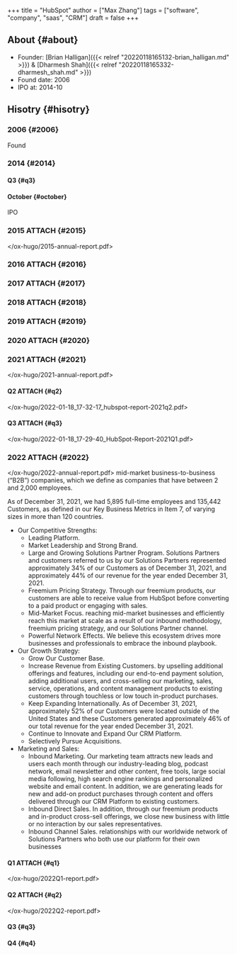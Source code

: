 +++
title = "HubSpot"
author = ["Max Zhang"]
tags = ["software", "company", "saas", "CRM"]
draft = false
+++

## About {#about}

-   Founder: [Brian Halligan]({{< relref "20220118165132-brian_halligan.md" >}}) &amp; [Dharmesh Shah]({{< relref "20220118165332-dharmesh_shah.md" >}})
-   Found date: 2006
-   IPO at: 2014-10


## Hisotry {#hisotry}


### 2006 {#2006}

Found


### 2014 {#2014}


#### Q3 {#q3}


#### October {#october}

IPO


### 2015 <span class="tag"><span class="ATTACH">ATTACH</span></span> {#2015}

</ox-hugo/2015-annual-report.pdf>


### 2016 <span class="tag"><span class="ATTACH">ATTACH</span></span> {#2016}


### 2017 <span class="tag"><span class="ATTACH">ATTACH</span></span> {#2017}


### 2018 <span class="tag"><span class="ATTACH">ATTACH</span></span> {#2018}


### 2019 <span class="tag"><span class="ATTACH">ATTACH</span></span> {#2019}


### 2020 <span class="tag"><span class="ATTACH">ATTACH</span></span> {#2020}


### 2021 <span class="tag"><span class="ATTACH">ATTACH</span></span> {#2021}

</ox-hugo/2021-annual-report.pdf>


#### Q2 <span class="tag"><span class="ATTACH">ATTACH</span></span> {#q2}

</ox-hugo/2022-01-18_17-32-17_hubspot-report-2021q2.pdf>


#### Q3 <span class="tag"><span class="ATTACH">ATTACH</span></span> {#q3}

</ox-hugo/2022-01-18_17-29-40_HubSpot-Report-2021Q1.pdf>


### 2022 <span class="tag"><span class="ATTACH">ATTACH</span></span> {#2022}

</ox-hugo/2022-annual-report.pdf>
mid-market business-to-business (“B2B”) companies, which we define as companies that have between 2 and 2,000 employees.

As of December 31, 2021, we had 5,895 full-time employees and 135,442 Customers, as defined in our Key Business Metrics in Item 7, of varying sizes in more than 120 countries.

-   Our Competitive Strengths:
    -   Leading Platform.
    -   Market Leadership and Strong Brand.
    -   Large and Growing Solutions Partner Program. Solutions Partners and customers referred to us by our Solutions Partners represented approximately 34% of our Customers as of December 31, 2021, and approximately 44% of our revenue for the year ended December 31, 2021.
    -   Freemium Pricing Strategy. Through our freemium products, our customers are able to receive value from HubSpot before converting to a paid product or engaging with sales.
    -   Mid-Market Focus. reaching mid-market businesses and efficiently reach this market at scale as a result of our inbound methodology, freemium pricing strategy, and our Solutions Partner channel.
    -   Powerful Network Effects. We believe this ecosystem drives more businesses and professionals to embrace the inbound playbook.
-   Our Growth Strategy:
    -   Grow Our Customer Base.
    -   Increase Revenue from Existing Customers. by upselling additional offerings and features, including our end-to-end payment solution, adding additional users, and cross-selling our marketing, sales, service, operations, and content management products to existing customers through touchless or low touch in-product purchases.
    -   Keep Expanding Internationally. As of December 31, 2021, approximately 52% of our Customers were located outside of the United States and these Customers generated approximately 46% of our total revenue for the year ended December 31, 2021.
    -   Continue to Innovate and Expand Our CRM Platform.
    -   Selectively Pursue Acquisitions.
-   Marketing and Sales:
    -   Inbound Marketing. Our marketing team attracts new leads and users each month through our industry-leading blog, podcast network, email newsletter and other content, free tools, large social media following, high search engine rankings and personalized website and email content. In addition, we are generating leads for new and add-on product purchases through content and offers delivered through our CRM Platform to existing customers.
    -   Inbound Direct Sales. In addition, through our freemium products and in-product cross-sell offerings, we close new business with little or no interaction by our sales representatives.
    -   Inbound Channel Sales. relationships with our worldwide network of Solutions Partners who both use our platform for their own businesses


#### Q1 <span class="tag"><span class="ATTACH">ATTACH</span></span> {#q1}

</ox-hugo/2022Q1-report.pdf>


#### Q2 <span class="tag"><span class="ATTACH">ATTACH</span></span> {#q2}

</ox-hugo/2022Q2-report.pdf>


#### Q3 {#q3}


#### Q4 {#q4}
